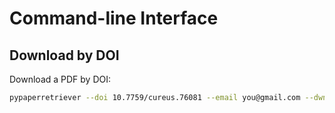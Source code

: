 # Command-line Interface


## Download by DOI
Download a PDF by DOI:

```bash
pypaperretriever --doi 10.7759/cureus.76081 --email you@gmail.com --dwn-dir PDFs --allow-scihub true
```